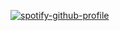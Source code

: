 
[![spotify-github-profile](https://spotify-github-profile.vercel.app/api/view?uid=4wsnumvzi1mks00go77dw65oq&cover_image=true&theme=default)](https://github.com/kittinan/spotify-github-profile)

